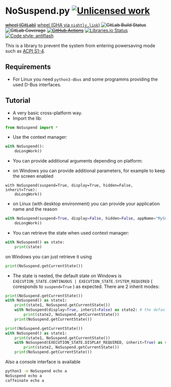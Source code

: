 NoSuspend.py [![Unlicensed work](https://raw.githubusercontent.com/unlicense/unlicense.org/master/static/favicon.png)](https://unlicense.org/)
============
~~[wheel (GitLab)](https://gitlab.com/KOLANICH-libs/NoSuspend.py/-/jobs/artifacts/master/raw/dist/NoSuspend-0.CI-py3-none-any.whl?job=build)~~
[wheel (GHA via `nightly.link`)](https://nightly.link/KOLANICH-libs/NoSuspend.py/workflows/CI/master/NoSuspend-0.CI-py3-none-any.whl)
~~![GitLab Build Status](https://gitlab.com/KOLANICH-libs/NoSuspend.py/badges/master/pipeline.svg)~~
~~![GitLab Coverage](https://gitlab.com/KOLANICH-libs/NoSuspend.py/badges/master/coverage.svg)~~
~~[![GitHub Actions](https://github.com/KOLANICH-libs/NoSuspend.py/workflows/CI/badge.svg)](https://github.com/KOLANICH-libs/NoSuspend.py/actions/)~~
[![Libraries.io Status](https://img.shields.io/librariesio/github/KOLANICH-libs/NoSuspend.py.svg)](https://libraries.io/github/KOLANICH-libs/NoSuspend.py)
[![Code style: antiflash](https://img.shields.io/badge/code%20style-antiflash-FFF.svg)](https://codeberg.org/KOLANICH-tools/antiflash.py)

This is a library to prevent the system from entering powersaving mode such as [ACPI S1-4](https://en.wikipedia.org/wiki/Advanced_Configuration_and_Power_Interface#Power_states).

Requirements
------------
* For Linux you need `python3-dbus` and some programms providing the used D-Bus interfaces.

Tutorial
--------
* A very basic cross-platform way.
 * Import the lib:
```python
from NoSuspend import *
```
 * Use the context manager:
```python
with NoSuspend():
	doLongWork()
```


* You can provide additional arguments depending on platform:

 * on Windows you can provide additional parameters, for example to keep the screen enabled
```
with NoSuspend(suspend=True, display=True, hidden=False, inherit=True):
	doLongWork()
```

 * on Linux (with desktop environment) you can provide your application name and the reason
```python
with NoSuspend(suspend=True, display=False, hidden=False, appName="MySuperApp", reason="doing long work..."):
	doLongWork()
```

* You can retrieve the state when used context manager:
```python
with NoSuspend() as state:
	print(state)
```
on Windows you can just retrieve it using
```python
print(NoSuspend.getCurrentState())
```


* The state is nested, the default state on Windows is ```EXECUTION_STATE.CONTINUOUS | EXECUTION_STATE.SYSTEM_REQUIRED``` ( coresponds to `suspend=True` ) as expected.
There are 2 inherit modes:
```python
print(NoSuspend.getCurrentState())
with NoSuspend() as state1:
	print(state1, NoSuspend.getCurrentState())
	with NoSuspend(display=True, inherit=False) as state2: # the default one, replaces the state
		print(state2, NoSuspend.getCurrentState())
	print(NoSuspend.getCurrentState())
```

```python
print(NoSuspend.getCurrentState())
with NoSuspend() as state1:
	print(state1, NoSuspend.getCurrentState())
	with NoSuspend(EXECUTION_STATE.DISPLAY_REQUIRED, inherit=True) as state2: # adds flags to the state
		print(state2, NoSuspend.getCurrentState())
	print(NoSuspend.getCurrentState())
```

Also a console interface is available

```bash
python3 -m NoSuspend echo a
NoSuspend echo a
caffeinate echo a
```
